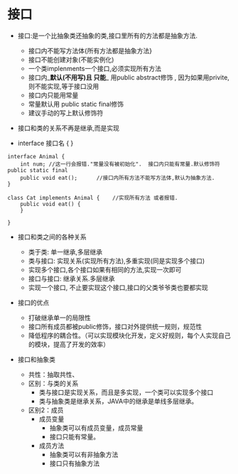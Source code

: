 # 接口

* 接口:是一个比抽象类还抽象的类,接口里所有的方法都是抽象方法.

  * 接口内不能写方法体{所有方法都是抽象方法}
  * 接口不能创建对象\(不能实例化\)
  * 一个类implenments一个接口,必须实现所有方法
  * 接口内_**默认\(不用写\)且 只能**_ 用public abstract修饰 , 因为如果用privite,则不能实现,等于接口没用
  * 接口内只能用常量
  * 常量默认用 public static final修饰
  * 建议手动的写上默认修饰符

* 接口和类的关系不再是继承,而是实现

 

* interface 接口名 { }

```text
interface Animal {
    int num; //这一行会报错."常量没有被初始化".  接口内只能有常量.默认修饰符public static final
    public void eat();      //接口内所有方法不能写方法体,默认为抽象方法.
}

class Cat implements Animal {    //实现所有方法 或者报错.
    public void eat() {
    }
    
}
```

* 接口和类之间的各种关系
  * 类于类: 单一继承,多层继承
  * 类与接口: 实现关系\(实现所有方法\),多重实现\(同是实现多个接口\)
  * 实现多个接口,各个接口如果有相同的方法,实现一次即可
  * 接口与接口: 继承关系.多层继承
  * 实现一个接口, 不止要实现这个接口,接口的父类爷爷类也要都实现
* 接口的优点

  * 打破继承单一的局限性
  * 接口所有成员都被public修饰，接口对外提供统一规则，规范性
  * 降低程序的耦合性。（可以实现模块化开发，定义好规则，每个人实现自己的模块，提高了开发的效率）

* 接口和抽象类
  * 共性：抽取共性、
  * 区别：与类的关系
    * 类与接口是实现关系，而且是多实现，一个类可以实现多个接口
    * 类与抽象类是继承关系，JAVA中的继承是单线多层继承。
  * 区别2：成员
    * 成员变量
      * 抽象类可以有成员变量，成员常量
      * 接口只能有常量。
    * 成员方法
      * 抽象类可以有非抽象方法
      * 接口只有抽象方法





